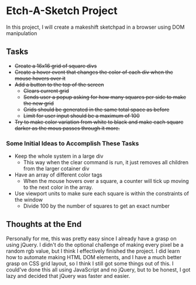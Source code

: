 # Etch-A-Sketch Project
In this project, I will create a makeshift sketchpad in a browser using DOM manipulation

## Tasks
* ~~Create a 16x16 grid of square divs~~
* ~~Create a hover event that changes the color of each div when the mouse hovers over it~~
* ~~Add a button to the top of the screen~~
    * ~~Clears current grid~~
    * ~~Sends user a popup asking for how many squares per side to make the new grid~~
    * ~~Grids should be generated in the same total space as before~~
    * ~~Limit for user input should be a maximum of 100~~
* ~~Try to make color variation from white to black and make each square darker as the mous passes through it more.~~

### Some Initial Ideas to Accomplish These Tasks
* Keep the whole system in a large div
    * This way when the clear command is run, it just removes all children from the larger cotainer div
* Have an array of different color tags
    * When the mouse hovers over a square, a counter will tick up moving to the next color in the array.
* Use viewport units to make sure each square is within the constraints of the window
    * Divide 100 by the number of squares to get an exact number

## Thoughts at the End
Personally for me, this was pretty easy since I already have a grasp on using jQuery. I didn't do the optional challenge of making every pixel be a random rgb value, but I think I effectively finished the project. I did learn how to automate making HTML DOM elements, and I have a much better grasp on CSS grid layout, so I think I still got some things out of this. I could've done this all using JavaScript and no jQuery, but to be honest, I got lazy and decided that jQuery was faster and easier.